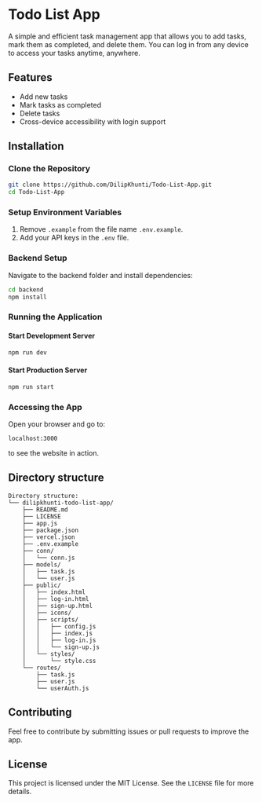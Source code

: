 # Todo List App

A simple and efficient task management app that allows you to add tasks, mark them as completed, and delete them. You can log in from any device to access your tasks anytime, anywhere.

## Features
- Add new tasks
- Mark tasks as completed
- Delete tasks
- Cross-device accessibility with login support

## Installation

### Clone the Repository
```bash
git clone https://github.com/DilipKhunti/Todo-List-App.git
cd Todo-List-App
```

### Setup Environment Variables
1. Remove `.example` from the file name `.env.example`.
2. Add your API keys in the `.env` file.

### Backend Setup
Navigate to the backend folder and install dependencies:
```bash
cd backend
npm install
```

### Running the Application
#### Start Development Server
```bash
npm run dev
```

#### Start Production Server
```bash
npm run start
```

### Accessing the App
Open your browser and go to:
```
localhost:3000
```

to see the website in action.

## Directory structure
```
Directory structure:
└── dilipkhunti-todo-list-app/
    ├── README.md
    ├── LICENSE
    ├── app.js
    ├── package.json
    ├── vercel.json
    ├── .env.example
    ├── conn/
    │   └── conn.js
    ├── models/
    │   ├── task.js
    │   └── user.js
    ├── public/
    │   ├── index.html
    │   ├── log-in.html
    │   ├── sign-up.html
    │   ├── icons/
    │   ├── scripts/
    │   │   ├── config.js
    │   │   ├── index.js
    │   │   ├── log-in.js
    │   │   └── sign-up.js
    │   └── styles/
    │       └── style.css
    └── routes/
        ├── task.js
        ├── user.js
        └── userAuth.js

```

## Contributing
Feel free to contribute by submitting issues or pull requests to improve the app.

## License
This project is licensed under the MIT License. See the `LICENSE` file for more details.

